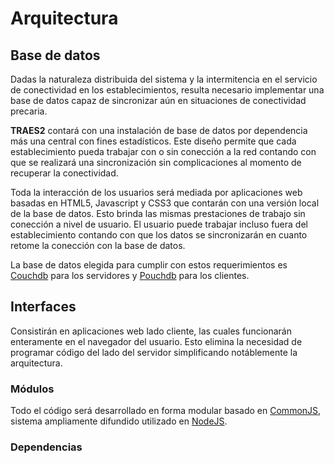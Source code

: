 # Arquitectura
## Base de datos
Dadas la naturaleza distribuida del sistema y la intermitencia en el servicio de conectividad en los establecimientos, resulta necesario implementar una base de datos capaz de sincronizar aún en situaciones de conectividad precaria.

**TRAES2** contará con una instalación de base de datos por dependencia más una central con fines estadísticos.
Este diseño permite que cada establecimiento pueda trabajar con o sin conección a la red contando con que se realizará una sincronización sin complicaciones al momento de recuperar la conectividad.

Toda la interacción de los usuarios será mediada por aplicaciones web basadas en HTML5, Javascript y CSS3 que contarán con una versión local de la base de datos. Esto brinda las mismas prestaciones de trabajo sin conección a nivel de usuario.
El usuario puede trabajar incluso fuera del establecimiento contando con que los datos se sincronizarán en cuanto retome la conección con la base de datos.

La base de datos elegida para cumplir con estos requerimientos es [Couchdb](https://couchdb.apache.org/) para los servidores y [Pouchdb](http://pouchdb.com/) para los clientes.

## Interfaces
Consistirán en aplicaciones web lado cliente, las cuales funcionarán enteramente en el navegador del usuario.
Esto elimina la necesidad de programar código del lado del servidor simplificando notáblemente la arquitectura.

### Módulos
Todo el código será desarrollado en forma modular basado en [CommonJS](http://wiki.commonjs.org/wiki/CommonJS),  sistema ampliamente difundido utilizado en [NodeJS](http://nodejs.org/).

### Dependencias